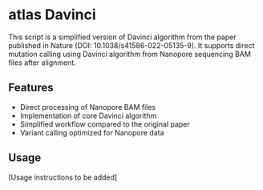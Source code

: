 # atlas Davinci
This script is a simplified version of Davinci algorithm from the paper published in Nature (DOI: 10.1038/s41586-022-05135-9). It supports direct mutation calling using Davinci algorithm from Nanopore sequencing BAM files after alignment.

## Features

- Direct processing of Nanopore BAM files
- Implementation of core Davinci algorithm
- Simplified workflow compared to the original paper
- Variant calling optimized for Nanopore data

## Usage

[Usage instructions to be added]

